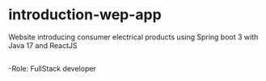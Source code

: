 # introduction-wep-app
Website introducing consumer electrical products using Spring boot 3 with Java 17 and ReactJS
##
-Role: FullStack developer
